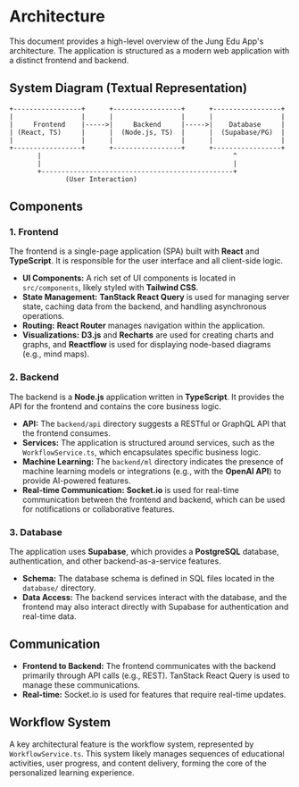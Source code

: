 # Architecture

This document provides a high-level overview of the Jung Edu App's architecture. The application is structured as a modern web application with a distinct frontend and backend.

## System Diagram (Textual Representation)

```
+-----------------+      +-----------------+      +-----------------+
|                 |      |                 |      |                 |
|     Frontend    |----->|     Backend     |----->|    Database     |
| (React, TS)     |      |  (Node.js, TS)  |      |  (Supabase/PG)  |
|                 |      |                 |      |                 |
+-----------------+      +-----------------+      +-----------------+
       |                                                ^
       |                                                |
       +------------------------------------------------+
              (User Interaction)
```

## Components

### 1. Frontend

The frontend is a single-page application (SPA) built with **React** and **TypeScript**. It is responsible for the user interface and all client-side logic.

*   **UI Components:** A rich set of UI components is located in `src/components`, likely styled with **Tailwind CSS**.
*   **State Management:** **TanStack React Query** is used for managing server state, caching data from the backend, and handling asynchronous operations.
*   **Routing:** **React Router** manages navigation within the application.
*   **Visualizations:** **D3.js** and **Recharts** are used for creating charts and graphs, and **Reactflow** is used for displaying node-based diagrams (e.g., mind maps).

### 2. Backend

The backend is a **Node.js** application written in **TypeScript**. It provides the API for the frontend and contains the core business logic.

*   **API:** The `backend/api` directory suggests a RESTful or GraphQL API that the frontend consumes.
*   **Services:** The application is structured around services, such as the `WorkflowService.ts`, which encapsulates specific business logic.
*   **Machine Learning:** The `backend/ml` directory indicates the presence of machine learning models or integrations (e.g., with the **OpenAI API**) to provide AI-powered features.
*   **Real-time Communication:** **Socket.io** is used for real-time communication between the frontend and backend, which can be used for notifications or collaborative features.

### 3. Database

The application uses **Supabase**, which provides a **PostgreSQL** database, authentication, and other backend-as-a-service features.

*   **Schema:** The database schema is defined in SQL files located in the `database/` directory.
*   **Data Access:** The backend services interact with the database, and the frontend may also interact directly with Supabase for authentication and real-time data.

## Communication

*   **Frontend to Backend:** The frontend communicates with the backend primarily through API calls (e.g., REST). TanStack React Query is used to manage these communications.
*   **Real-time:** Socket.io is used for features that require real-time updates.

## Workflow System

A key architectural feature is the workflow system, represented by `WorkflowService.ts`. This system likely manages sequences of educational activities, user progress, and content delivery, forming the core of the personalized learning experience.
